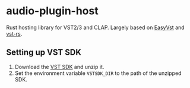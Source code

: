 # audio-plugin-host
Rust hosting library for VST2/3 and CLAP. Largely based on [EasyVst](https://github.com/iffyloop/EasyVst) and [vst-rs](https://github.com/RustAudio/vst-rs).

## Setting up VST SDK
1. Download the [VST SDK](https://download.steinberg.net/sdk_downloads/vst-sdk_3.7.7_build-19_2022-12-12.zip) and unzip it.
2. Set the environment variable `VSTSDK_DIR` to the path of the unzipped SDK.
